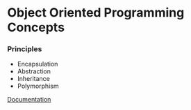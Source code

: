 # Object Oriented Programming Concepts

### Principles
- Encapsulation  
- Abstraction  
- Inheritance  
- Polymorphism  


[Documentation](https://learn.microsoft.com/es-es/dotnet/csharp/fundamentals/tutorials/classes)
